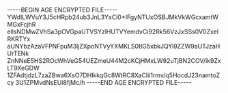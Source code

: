 -----BEGIN AGE ENCRYPTED FILE-----
YWdlLWVuY3J5cHRpb24ub3JnL3YxCi0+IFgyNTUxOSBJMkVkWGcxamtWMGxFcjhR
ellsNDMwZVhSa3pOVGpaUTVSYzlHUTVYemdvCi92Rk56VzJxSSs0V0ZxelRKRTYx
aUNYbzAzaVFPNFpuM3ljZXpoNTVyYXMKLS0tIG5xbkJQYi9ZZW9aUTJzaHUrTENk
ZnNNeE5HS2ROcWhVeG54UEZmeU44M2cKCjHMxLW92uTjBN2COV/ik9ZxLT9XeGDW
1ZFAdtjdzL7zaZBwa6XsO7DHIkkqGc8WtRC8XaCIii1rmv/q5HocdJ23namtoZcy
3U1ZPMvdNsEUi8fjMc/h
-----END AGE ENCRYPTED FILE-----
